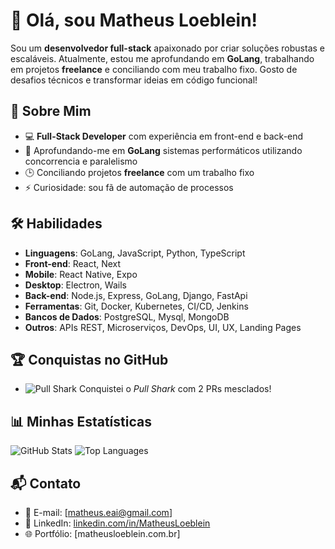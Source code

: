 # 👋 Olá, sou Matheus Loeblein!

Sou um **desenvolvedor full-stack** apaixonado por criar soluções robustas e escaláveis. Atualmente, estou me aprofundando em **GoLang**, trabalhando em projetos **freelance** e conciliando com meu trabalho fixo. Gosto de desafios técnicos e transformar ideias em código funcional!

## 🚀 Sobre Mim
- 💻 **Full-Stack Developer** com experiência em front-end e back-end
- 🌱 Aprofundando-me em **GoLang** sistemas performáticos utilizando concorrencia e paralelismo
- 🕒 Conciliando projetos **freelance** com um trabalho fixo
- ⚡ Curiosidade: sou fã de automação de processos

## 🛠️ Habilidades
- **Linguagens**: GoLang, JavaScript, Python, TypeScript
- **Front-end**: React, Next
- **Mobile**: React Native, Expo
- **Desktop**: Electron, Wails
- **Back-end**: Node.js, Express, GoLang, Django, FastApi
- **Ferramentas**: Git, Docker, Kubernetes, CI/CD, Jenkins
- **Bancos de Dados**: PostgreSQL, Mysql, MongoDB
- **Outros**: APIs REST, Microserviços, DevOps, UI, UX, Landing Pages 

## 🏆 Conquistas no GitHub
- ![Pull Shark](https://img.shields.io/badge/GitHub-Pull%20Shark-2E8B57?style=flat) Conquistei o *Pull Shark* com 2 PRs mesclados!

## 📊 Minhas Estatísticas
![GitHub Stats](https://github-readme-stats.vercel.app/api?username=seu-usuario&show_icons=true&theme=dracula)
![Top Languages](https://github-readme-stats.vercel.app/api/top-langs/?username=seu-usuario&layout=compact&theme=dracula)

## 📬 Contato
- 📧 E-mail: [matheus.eai@gmail.com]
- 🔗 LinkedIn: [linkedin.com/in/MatheusLoeblein](https://www.linkedin.com/in/matheus-loeblein-761a73104/)
- 🌐 Portfólio: [matheusloeblein.com.br]
